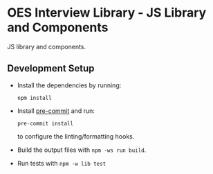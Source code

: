 # OES Interview Library - JS Library and Components

JS library and components.

## Development Setup

- Install the dependencies by running:

      npm install

- Install [pre-commit](https://pre-commit.com/) and run:

      pre-commit install

  to configure the linting/formatting hooks.

- Build the output files with `npm -ws run build`.

- Run tests with `npm -w lib test`
